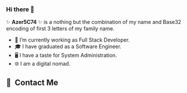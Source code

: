 ### Hi there 👋


✨ **Azer5C74** ✨ is a nothing but the combination of my name and Base32 encoding of first 3 letters of my family name.

- 🔭 I’m currently working as Full Stack Developer.
- 🎓 I have graduated as a Software Engineer.
- 🖥️ I have a taste for System Administration.
- 🌐 I am a digital nomad.


<h2> 🚀 &nbsp;Contact Me</h2>
<p align="left">
<a href="https://www.linkedin.com/in/azer-taboubi/">
  

</a>

</p>



